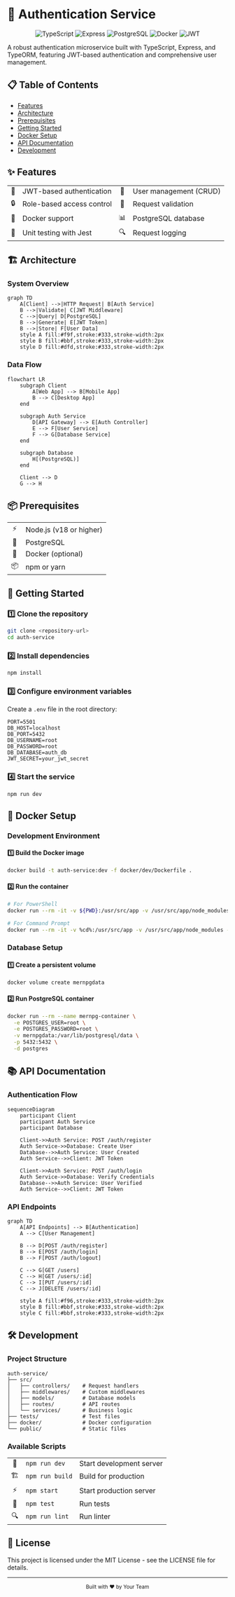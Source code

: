 # 🔐 Authentication Service

<div align="center">
  <img src="https://img.shields.io/badge/TypeScript-007ACC?style=for-the-badge&logo=typescript&logoColor=white" alt="TypeScript"/>
  <img src="https://img.shields.io/badge/Express.js-000000?style=for-the-badge&logo=express&logoColor=white" alt="Express"/>
  <img src="https://img.shields.io/badge/PostgreSQL-316192?style=for-the-badge&logo=postgresql&logoColor=white" alt="PostgreSQL"/>
  <img src="https://img.shields.io/badge/Docker-2496ED?style=for-the-badge&logo=docker&logoColor=white" alt="Docker"/>
  <img src="https://img.shields.io/badge/JWT-000000?style=for-the-badge&logo=JSON%20web%20tokens&logoColor=white" alt="JWT"/>
</div>

A robust authentication microservice built with TypeScript, Express, and TypeORM, featuring JWT-based authentication and comprehensive user management.

## 📋 Table of Contents
- [Features](#-features)
- [Architecture](#-architecture)
- [Prerequisites](#-prerequisites)
- [Getting Started](#-getting-started)
- [Docker Setup](#-docker-setup)
- [API Documentation](#-api-documentation)
- [Development](#-development)

## ✨ Features
<div align="center">
  <table>
    <tr>
      <td align="center">🔐</td>
      <td>JWT-based authentication</td>
      <td align="center">👤</td>
      <td>User management (CRUD)</td>
    </tr>
    <tr>
      <td align="center">🔒</td>
      <td>Role-based access control</td>
      <td align="center">📝</td>
      <td>Request validation</td>
    </tr>
    <tr>
      <td align="center">🐳</td>
      <td>Docker support</td>
      <td align="center">📊</td>
      <td>PostgreSQL database</td>
    </tr>
    <tr>
      <td align="center">🧪</td>
      <td>Unit testing with Jest</td>
      <td align="center">🔍</td>
      <td>Request logging</td>
    </tr>
  </table>
</div>

## 🏗️ Architecture

### System Overview
```mermaid
graph TD
    A[Client] -->|HTTP Request| B[Auth Service]
    B -->|Validate| C[JWT Middleware]
    C -->|Query| D[PostgreSQL]
    B -->|Generate| E[JWT Token]
    B -->|Store| F[User Data]
    style A fill:#f9f,stroke:#333,stroke-width:2px
    style B fill:#bbf,stroke:#333,stroke-width:2px
    style D fill:#dfd,stroke:#333,stroke-width:2px
```

### Data Flow
```mermaid
flowchart LR
    subgraph Client
        A[Web App] --> B[Mobile App]
        B --> C[Desktop App]
    end
    
    subgraph Auth Service
        D[API Gateway] --> E[Auth Controller]
        E --> F[User Service]
        F --> G[Database Service]
    end
    
    subgraph Database
        H[(PostgreSQL)]
    end
    
    Client --> D
    G --> H
```

## 📦 Prerequisites
<div align="center">
  <table>
    <tr>
      <td align="center">⚡</td>
      <td>Node.js (v18 or higher)</td>
    </tr>
    <tr>
      <td align="center">🐘</td>
      <td>PostgreSQL</td>
    </tr>
    <tr>
      <td align="center">🐳</td>
      <td>Docker (optional)</td>
    </tr>
    <tr>
      <td align="center">📦</td>
      <td>npm or yarn</td>
    </tr>
  </table>
</div>

## 🚀 Getting Started

### 1️⃣ Clone the repository
```bash
git clone <repository-url>
cd auth-service
```

### 2️⃣ Install dependencies
```bash
npm install
```

### 3️⃣ Configure environment variables
Create a `.env` file in the root directory:
```env
PORT=5501
DB_HOST=localhost
DB_PORT=5432
DB_USERNAME=root
DB_PASSWORD=root
DB_DATABASE=auth_db
JWT_SECRET=your_jwt_secret
```

### 4️⃣ Start the service
```bash
npm run dev
```

## 🐳 Docker Setup

### Development Environment

#### 1️⃣ Build the Docker image
```bash
docker build -t auth-service:dev -f docker/dev/Dockerfile .
```

#### 2️⃣ Run the container
```bash
# For PowerShell
docker run --rm -it -v ${PWD}:/usr/src/app -v /usr/src/app/node_modules --env-file ${PWD}/.env.dev -p 5501:5501 -e NODE_ENV=development auth-service:dev

# For Command Prompt
docker run --rm -it -v %cd%:/usr/src/app -v /usr/src/app/node_modules --env-file %cd%/.env.dev -p 5501:5501 -e NODE_ENV=development auth-service:dev
```

### Database Setup

#### 1️⃣ Create a persistent volume
```bash
docker volume create mernpgdata
```

#### 2️⃣ Run PostgreSQL container
```bash
docker run --rm --name mernpg-container \
  -e POSTGRES_USER=root \
  -e POSTGRES_PASSWORD=root \
  -v mernpgdata:/var/lib/postgresql/data \
  -p 5432:5432 \
  -d postgres
```

## 📚 API Documentation

### Authentication Flow
```mermaid
sequenceDiagram
    participant Client
    participant Auth Service
    participant Database

    Client->>Auth Service: POST /auth/register
    Auth Service->>Database: Create User
    Database-->>Auth Service: User Created
    Auth Service-->>Client: JWT Token

    Client->>Auth Service: POST /auth/login
    Auth Service->>Database: Verify Credentials
    Database-->>Auth Service: User Verified
    Auth Service-->>Client: JWT Token
```

### API Endpoints
```mermaid
graph TD
    A[API Endpoints] --> B[Authentication]
    A --> C[User Management]
    
    B --> D[POST /auth/register]
    B --> E[POST /auth/login]
    B --> F[POST /auth/logout]
    
    C --> G[GET /users]
    C --> H[GET /users/:id]
    C --> I[PUT /users/:id]
    C --> J[DELETE /users/:id]
    
    style A fill:#f96,stroke:#333,stroke-width:2px
    style B fill:#bbf,stroke:#333,stroke-width:2px
    style C fill:#bbf,stroke:#333,stroke-width:2px
```

## 🛠️ Development

### Project Structure
```
auth-service/
├── src/
│   ├── controllers/    # Request handlers
│   ├── middlewares/    # Custom middlewares
│   ├── models/         # Database models
│   ├── routes/         # API routes
│   └── services/       # Business logic
├── tests/              # Test files
├── docker/             # Docker configuration
└── public/             # Static files
```

### Available Scripts
<div align="center">
  <table>
    <tr>
      <td align="center">🚀</td>
      <td><code>npm run dev</code></td>
      <td>Start development server</td>
    </tr>
    <tr>
      <td align="center">🏗️</td>
      <td><code>npm run build</code></td>
      <td>Build for production</td>
    </tr>
    <tr>
      <td align="center">⚡</td>
      <td><code>npm start</code></td>
      <td>Start production server</td>
    </tr>
    <tr>
      <td align="center">🧪</td>
      <td><code>npm test</code></td>
      <td>Run tests</td>
    </tr>
    <tr>
      <td align="center">🔍</td>
      <td><code>npm run lint</code></td>
      <td>Run linter</td>
    </tr>
  </table>
</div>

## 📝 License
This project is licensed under the MIT License - see the LICENSE file for details.

---
<div align="center">
  <sub>Built with ❤️ by Your Team</sub>
</div>

